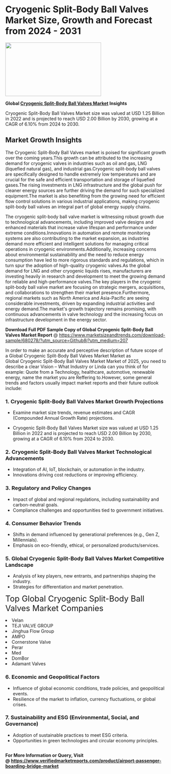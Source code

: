 <H1>Cryogenic Split-Body Ball Valves Market Size, Growth and Forecast from 2024 - 2031</H1><img class="aligncenter size-medium wp-image-584254" src="https://thirdeyenews.in/wp-content/uploads/2024/09/Global-Market-Research-300x168.jpeg" alt="" width="300" height="168" /><p><strong>Global&nbsp;<a href="https://www.marketsizeandtrends.com/download-sample/680278/?utm_source=Github8j?utm_medium=207">Cryogenic Split-Body Ball Valves Market</a> Insights</strong></p><p>Cryogenic Split-Body Ball Valves Market size was valued at USD 1.25 Billion in 2022 and is projected to reach USD 2.00 Billion by 2030, growing at a CAGR of 6.10% from 2024 to 2030.</p><p><h2>Market Growth Insights</h2> The Cryogenic Split-Body Ball Valves market is poised for significant growth over the coming years.This growth can be attributed to the increasing demand for cryogenic valves in industries such as oil and gas, LNG (liquefied natural gas), and industrial gas.Cryogenic split-body ball valves are specifically designed to handle extremely low temperatures and are crucial for the safe and efficient transportation and storage of liquefied gases.The rising investments in LNG infrastructure and the global push for cleaner energy sources are further driving the demand for such specialized equipment.The market is also benefiting from the growing need for efficient flow control solutions in various industrial applications, making cryogenic split-body ball valves an integral part of global energy supply chains. <p>The cryogenic split-body ball valve market is witnessing robust growth due to technological advancements, including improved valve designs and enhanced materials that increase valve lifespan and performance under extreme conditions.Innovations in automation and remote monitoring systems are also contributing to the market expansion, as industries demand more efficient and intelligent solutions for managing critical operations in cryogenic environments.Additionally, increasing concerns about environmental sustainability and the need to reduce energy consumption have led to more rigorous standards and regulations, which in turn spur the adoption of high-quality cryogenic valves.As the global demand for LNG and other cryogenic liquids rises, manufacturers are investing heavily in research and development to meet the growing demand for reliable and high-performance valves.The key players in the cryogenic split-body ball valve market are focusing on strategic mergers, acquisitions, and collaborations to strengthen their market presence.Furthermore, regional markets such as North America and Asia-Pacific are seeing considerable investments, driven by expanding industrial activities and energy demand.The market's growth trajectory remains promising, with continuous advancements in valve technology and the increasing focus on infrastructure development in the energy sector.</p><p><span class=""><strong>Download Full PDF Sample Copy of Global Cryogenic Split-Body Ball Valves Market Report</strong> @ <a href="https://www.marketsizeandtrends.com/download-sample/680278/?utm_source=Github8j?utm_medium=207" target="_blank">https://www.marketsizeandtrends.com/download-sample/680278/?utm_source=Github8j?utm_medium=207</a></span></p><p>In order to make an accurate and perceptive description of future scope of a Global&nbsp;Cryogenic Split-Body Ball Valves Market Market as Global&nbsp;Cryogenic Split-Body Ball Valves Market Market of 2025, you need to describe a clear Vision &ndash; What Industry or Linda can you think of for example: Quote from a Technology, healthcare, automotive, renewable energy, name the market you are Reffering to.However, some general trends and factors usually impact market reports and their future outlook include:</p><h3>1.&nbsp;<strong>Cryogenic Split-Body Ball Valves Market Growth Projections</strong></h3><ul><li>Examine market size trends, revenue estimates and CAGR (Compounded Annual Growth Rate) projections.</li><li><p>Cryogenic Split-Body Ball Valves Market size was valued at USD 1.25 Billion in 2022 and is projected to reach USD 2.00 Billion by 2030, growing at a CAGR of 6.10% from 2024 to 2030.</p></li></ul><h3>2.&nbsp;<strong>Cryogenic Split-Body Ball Valves Market Technological Advancements</strong></h3><ul><li>Integration of AI, IoT, blockchain, or automation in the industry.</li><li>Innovations driving cost reductions or improving efficiency.</li></ul><h3>3.&nbsp;<strong>Regulatory and Policy Changes</strong></h3><ul><li>Impact of global and regional regulations, including sustainability and carbon-neutral goals.</li><li>Compliance challenges and opportunities tied to government initiatives.</li></ul><h3>4.&nbsp;<strong>Consumer Behavior Trends</strong></h3><ul><li>Shifts in demand influenced by generational preferences (e.g., Gen Z, Millennials).</li><li>Emphasis on eco-friendly, ethical, or personalized products/services.</li></ul><h3>5.&nbsp;<strong>Global Cryogenic Split-Body Ball Valves Market Competitive Landscape</strong></h3><ul><li>Analysis of key players, new entrants, and partnerships shaping the industry.</li><li>Strategies for differentiation and market penetration.</li></ul><p data-pm-slice="1 1 []"><span style="color: inherit; font-family: inherit; font-size: 25px;">Top Global Cryogenic Split-Body Ball Valves Market Companies</span></p><div class="" data-test-id=""><p><li>Velan</li><li> TEJI VALVE GROUP</li><li> Jinghua Flow Group</li><li> AMPO</li><li> Cornerstone Valve</li><li> Perar</li><li> Med</li><li> DomBor</li><li> Adamant Valves</li></p></div><h3>6.&nbsp;<strong>Economic and Geopolitical Factors</strong></h3><ul><li>Influence of global economic conditions, trade policies, and geopolitical events.</li><li>Resilience of the market to inflation, currency fluctuations, or global crises.</li></ul><h3>7.&nbsp;<strong>Sustainability and ESG (Environmental, Social, and Governance)</strong></h3><ul><li>Adoption of sustainable practices to meet ESG criteria.</li><li>Opportunities in green technologies and circular economy principles.</li></ul><h2><strong style="font-size: 14px;">For More Information or Query, Visit @&nbsp;</strong><a style="background-color: #ffffff; font-size: 14px;" href="https://www.marketsizeandtrends.com/report/cryogenic-split-body-ball-valves-market/" target="_blank">https://www.verifiedmarketreports.com/product/airport-passenger-boarding-bridge-market</a></h2>